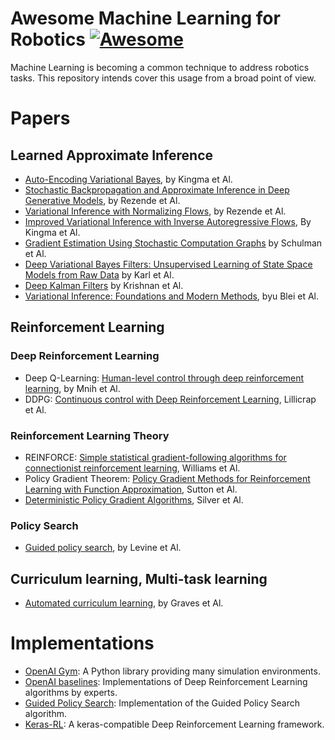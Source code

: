 # Awesome Machine Learning for Robotics [![Awesome](https://cdn.rawgit.com/sindresorhus/awesome/d7305f38d29fed78fa85652e3a63e154dd8e8829/media/badge.svg)](https://github.com/sindresorhus/awesome)


Machine Learning is becoming a common technique to address robotics tasks. This repository intends cover this usage from a broad point of view.


# Papers
## Learned Approximate Inference
* [Auto-Encoding Variational Bayes](http://arxiv.org/abs/1312.6114), by Kingma et Al.
* [Stochastic Backpropagation and Approximate Inference in Deep Generative Models](https://arxiv.org/abs/1401.4082), by Rezende et Al.
* [Variational Inference with Normalizing Flows](https://arxiv.org/pdf/1505.05770v6.pdf), by Rezende et Al.
* [Improved Variational Inference with Inverse Autoregressive Flows](https://fr.arxiv.org/pdf/1706.02326), By Kingma et Al.
* [Gradient Estimation Using Stochastic Computation Graphs](https://arxiv.org/abs/1506.05254) by Schulman et Al.
* [Deep Variational Bayes Filters: Unsupervised Learning of State Space Models from Raw Data](https://arxiv.org/abs/1605.06432) by Karl et Al.
* [Deep Kalman Filters](https://arxiv.org/abs/1511.05121) by Krishnan et Al.
* [Variational Inference: Foundations and Modern Methods](http://www.cs.columbia.edu/~blei/talks/2016_NIPS_VI_tutorial.pdf), byu Blei et Al.

## Reinforcement Learning
### Deep Reinforcement Learning
* Deep Q-Learning: [Human-level control through deep reinforcement learning](https://www.nature.com/nature/journal/v518/n7540/full/nature14236.html), by Mnih et Al.
* DDPG: [Continuous control with Deep Reinforcement Learning](https://arxiv.org/abs/1509.02971), Lillicrap et Al.

### Reinforcement Learning Theory
* REINFORCE: [Simple statistical gradient-following algorithms for connectionist reinforcement learning](http://www-anw.cs.umass.edu/~barto/courses/cs687/williams92simple.pdf), Williams et Al.
* Policy Gradient Theorem: [Policy Gradient Methods for Reinforcement Learning with Function Approximation](https://papers.nips.cc/paper/1713-policy-gradient-methods-for-reinforcement-learning-with-function-approximation.pdf), Sutton et Al.
* [Deterministic Policy Gradient Algorithms](http://proceedings.mlr.press/v32/silver14.pdf), Silver et Al.

### Policy Search
* [Guided policy search](https://graphics.stanford.edu/projects/gpspaper/gps_full.pdf), by Levine et Al.

## Curriculum learning, Multi-task learning
* [Automated curriculum learning](https://arxiv.org/abs/1704.03003), by Graves et Al.

# Implementations
* [OpenAI Gym](https://gym.openai.com/): A Python library providing many simulation environments.
* [OpenAI baselines](https://github.com/openai/baselines): Implementations of Deep Reinforcement Learning algorithms by experts.
* [Guided Policy Search](http://rll.berkeley.edu/gps/): Implementation of the Guided Policy Search algorithm.
* [Keras-RL](https://github.com/matthiasplappert/keras-rl): A keras-compatible Deep Reinforcement Learning framework.
